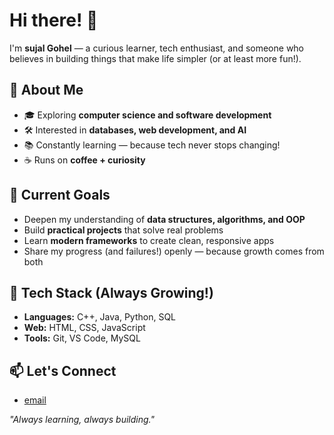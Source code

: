 # Hi there! 👋

I'm **sujal Gohel** — a curious learner, tech enthusiast, and someone who believes in building things that make life simpler (or at least more fun!).

## 🌟 About Me
- 🎓 Exploring **computer science and software development**  
- 🛠 Interested in **databases, web development, and AI**  
- 📚 Constantly learning — because tech never stops changing!  
- ☕ Runs on **coffee + curiosity**

## 🚀 Current Goals
- Deepen my understanding of **data structures, algorithms, and OOP**  
- Build **practical projects** that solve real problems  
- Learn **modern frameworks** to create clean, responsive apps  
- Share my progress (and failures!) openly — because growth comes from both  

## 🧰 Tech Stack (Always Growing!)
- **Languages:** C++, Java, Python, SQL  
- **Web:** HTML, CSS, JavaScript  
- **Tools:** Git, VS Code, MySQL  

## 📫 Let's Connect
- [email](sujalgohel1934@gmail.com)

*"Always learning, always building."*
